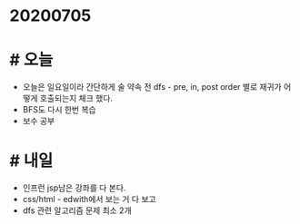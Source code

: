 # 20200705

# # 오늘

- 오늘은 일요일이라 간단하게 술 약속 전 dfs - pre, in, post order 별로 재귀가 어떻게 호출되는지 체크 했다.
- BFS도 다시 한번 복습
- 보수 공부

# # 내일

- 인프런 jsp남은 강좌를 다 본다.
- css/html - edwith에서 보는 거 다 보고
- dfs 관련 알고리즘 문제 최소 2개